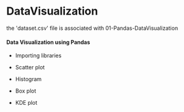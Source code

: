 # DataVisualization


the 'dataset.csv' file is associated with 01-Pandas-DataVisualization

#### Data Visualization using Pandas

- Importing libraries

- Scatter plot

- Histogram

- Box plot

- KDE plot
